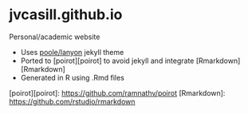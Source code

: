 jvcasill.github.io
==================

Personal/academic website

- Uses [poole/lanyon][poole/lanyon] jekyll theme
- Ported to [poirot][poirot] to avoid jekyll and integrate [Rmarkdown][Rmarkdown] 
- Generated in R using .Rmd files

[poole/lanyon]: https://github.com/poole/lanyon
[poirot][poirot]: https://github.com/ramnathv/poirot
[Rmarkdown]: https://github.com/rstudio/rmarkdown
